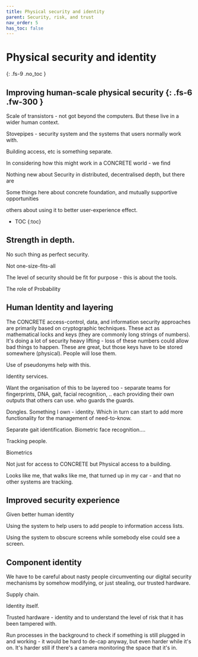 ```yaml
---
title: Physical security and identity
parent: Security, risk, and trust
nav_order: 5
has_toc: false
---
```


# Physical security and identity
{: .fs-9 .no_toc }


Improving human-scale physical security
{: .fs-6 .fw-300 }
----


Scale of transistors - not got beyond the computers.  But these live in a wider human context.

Stovepipes - security system and the systems that users normally work with.

Building access, etc is something separate.

In considering how this might work in a CONCRETE world - we find

Nothing new about Security in distributed, decentralised depth, but there are

Some things here about concrete foundation, and 
mutually supportive opportunities

others about using it to better user-experience effect.

- TOC
{:toc}


## Strength in depth.
No such thing as perfect security.

Not one-size-fits-all

The level of security should be fit for purpose - this is about the tools.

The role of Probability 


## Human Identity and layering

The CONCRETE access-control, data, and information security approaches are primarily based on cryptographic techniques. These act as mathematical locks and keys (they are commonly long strings of numbers). It's doing a lot of security heavy lifting - loss of these numbers could allow bad things to happen.
These are great, but those keys have to be stored somewhere (physical). People will lose them.

Use of pseudonyms help with this.

Identity services.  

Want the organisation of this to be layered too - separate teams for fingerprints, DNA, gait, facial recognition, .. each providing their own outputs that others can use.
who guards the guards.

Dongles.  Something I own - identity.  Which in turn can start to add more functionality for the management of need-to-know.

Separate gait identification. Biometric face recognition.... 

Tracking people.

Biometrics

Not just for access to CONCRETE but Physical access to a building.

Looks like me, that walks like me, that turned up in my car - and that no other systems are tracking.



## Improved security experience

Given better human identity

Using the system to help users to add people to information access lists.

Using the system to obscure screens while somebody else could see a screen.





## Component identity

We have to be careful about nasty people circumventing our digital security mechanisms by somehow modifying, or just stealing, our trusted hardware. 

Supply chain.

Identity itself.

Trusted hardware - identity and to understand the level of risk that it has been tampered with.

Run processes in the background to check if something is still plugged in and working - it would be hard to de-cap anyway, but even harder while it's on.  It's harder still if there's a camera monitoring the space that it's in.



